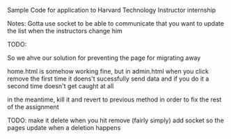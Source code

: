 Sample Code for application to Harvard Technology Instructor internship


Notes: Gotta use socket to be able to communicate that you want to update the 
	list when the instructors change him

TODO:




So we ahve our solution for preventing the page for migrating away


home.html is somehow working fine, but in admin.html when you click remove the first time it doens't sucessfully send data
and if you do it a second time doesn't get caught at all

in the meantime, kill it and revert to previous method in order to fix the rest of the assignment


TODO:
make it delete when you hit remove (fairly simply)
add socket so the pages update when a deletion happens